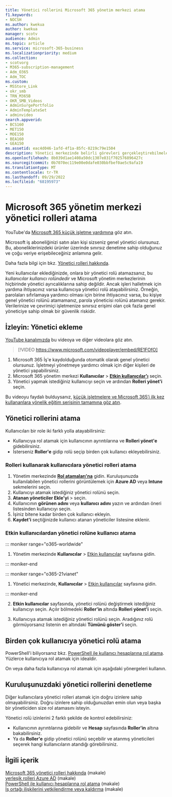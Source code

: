 ```yaml
---
title: Yönetici rollerini Microsoft 365 yönetim merkezi atama
f1.keywords:
- NOCSH
ms.author: kwekua
author: kwekua
manager: scotv
audience: Admin
ms.topic: article
ms.service: microsoft-365-business
ms.localizationpriority: medium
ms.collection:
- scotvorg
- M365-subscription-management
- Adm_O365
- Adm_TOC
ms.custom:
- MSStore_Link
- okr_smb
- TRN_M365B
- OKR_SMB_Videos
- AdminSurgePortfolio
- AdminTemplateSet
- adminvideo
search.appverid:
- BCS160
- MET150
- MOE150
- BEA160
- GEA150
ms.assetid: eac4d046-1afd-4f1a-85fc-8219c79e1504
description: Yönetici merkezinde belirli görevleri gerçekleştirebilmeleri için işletmenizdeki bir kullanıcıya veya birden çok kullanıcıya yönetici rolleri atamayı öğrenin.
ms.openlocfilehash: 8b039d1ae1408a50dc1307e831f702576896427c
ms.sourcegitcommit: 0b7070ec119e00e0dafe030bbfbef0ae5c9afa19
ms.translationtype: MT
ms.contentlocale: tr-TR
ms.lasthandoff: 09/29/2022
ms.locfileid: "68195973"
---
```

# <a name="assign-admin-roles-in-the-microsoft-365-admin-center"></a>Microsoft 365 yönetim merkezi yönetici rolleri atama

YouTube'da [Microsoft 365 küçük işletme yardımına](https://go.microsoft.com/fwlink/?linkid=2197659) göz atın.

Microsoft iş aboneliğinizi satın alan kişi sizseniz genel yönetici olursunuz. Bu, aboneliklerinizdeki ürünler üzerinde sınırsız denetime sahip olduğunuz ve çoğu veriye erişebileceğiniz anlamına gelir.

Daha fazla bilgi için bkz. [Yönetici rolleri hakkında](about-admin-roles.md).

Yeni kullanıcılar eklediğinizde, onlara bir yönetici rolü atamazsanız, bu *kullanıcılar kullanıcı rolündedir* ve Microsoft yönetim merkezlerinin hiçbirinde yönetici ayrıcalıklarına sahip değildir. Ancak işleri halletmek için yardıma ihtiyacınız varsa kullanıcıya yönetici rolü atayabilirsiniz. Örneğin, parolaları sıfırlamaya yardımcı olması için birine ihtiyacınız varsa, bu kişiye genel yönetici rolünü atamamanız, parola yöneticisi rolünü atamanız gerekir. Verilerinize ve çevrimiçi işletmenize sınırsız erişimi olan çok fazla genel yöneticiye sahip olmak bir güvenlik riskidir.

## <a name="watch-add-an-admin"></a>İzleyin: Yönetici ekleme

[YouTube kanalımızda](https://go.microsoft.com/fwlink/?linkid=2198030) bu videoya ve diğer videolara göz atın.

> [!VIDEO https://www.microsoft.com/videoplayer/embed/RE1FOfO] 

1. Microsoft 365 İş'e kaydolduğunda otomatik olarak genel yönetici olursunuz. İşletmeyi yönetmeye yardımcı olmak için diğer kişileri de yönetici yapabilirsiniz. 
1. Microsoft 365 yönetim merkezi **Kullanıcılar** > <a href="https://go.microsoft.com/fwlink/p/?linkid=834822" target="_blank">**Etkin kullanıcılar'ı**</a> seçin.
1. Yönetici yapmak istediğiniz kullanıcıyı seçin ve ardından **Rolleri yönet'i** seçin.

Bu videoyu faydalı bulduysanız, [küçük işletmelere ve Microsoft 365’i ilk kez kullananlara yönelik eğitim serisinin tamamına göz atın](../../business-video/index.yml).

## <a name="assign-admin-roles"></a>Yönetici rollerini atama 

Kullanıcıları bir role iki farklı yolla atayabilirsiniz:

- Kullanıcıya rol atamak için kullanıcının ayrıntılarına ve **Rolleri yönet'e** gidebilirsiniz.
- İsterseniz **Roller'e** gidip rolü seçip birden çok kullanıcı ekleyebilirsiniz.

### <a name="assign-admin-roles-to-users-using-roles"></a>Rolleri kullanarak kullanıcılara yönetici rolleri atama

1. Yönetim merkezinde <a href="https://go.microsoft.com/fwlink/p/?linkid=2097861" target="_blank">**Rol atamaları'na**</a> gidin. Kuruluşunuzda kullanılabilen yönetici rollerini görüntülemek için **Azure AD** veya **Intune** sekmelerini seçin.
2. Kullanıcıyı atamak istediğiniz yönetici rolünü seçin.
3. **Atanan yöneticiler Ekle'yi** >  seçin.
4. Kullanıcının **görünen adını** veya **kullanıcı adını** yazın ve ardından öneri listesinden kullanıcıyı seçin.
5. İşiniz bitene kadar birden çok kullanıcı ekleyin.
6. **Kaydet'i** seçtiğinizde kullanıcı atanan yöneticiler listesine eklenir.

### <a name="assign-a-user-to-an-admin-role-from-active-users"></a>Etkin kullanıcılardan yönetici rolüne kullanıcı atama

::: moniker range="o365-worldwide"

1. Yönetim merkezinde **Kullanıcılar** > [Etkin kullanıcılar](https://go.microsoft.com/fwlink/p/?linkid=834822) sayfasına gidin.

::: moniker-end

::: moniker range="o365-21vianet"

1. Yönetici merkezinde, **Kullanıcılar** > <a href="https://go.microsoft.com/fwlink/p/?linkid=850628" target="_blank">Etkin kullanıcılar</a> sayfasına gidin.

::: moniker-end

2. **Etkin kullanıcılar** sayfasında, yönetici rolünü değiştirmek istediğiniz kullanıcıyı seçin. Açılır bölmedeki **Roller'in** altında **Rolleri yönet'i** seçin.

3. Kullanıcıya atamak istediğiniz yönetici rolünü seçin. Aradığınız rolü görmüyorsanız listenin en altındaki **Tümünü göster'i** seçin.

## <a name="assign-admin-roles-to-multiple-users"></a>Birden çok kullanıcıya yönetici rolü atama

PowerShell'i biliyorsanız bkz. [PowerShell ile kullanıcı hesaplarına rol atama](../../enterprise/assign-roles-to-user-accounts-with-microsoft-365-powershell.md). Yüzlerce kullanıcıya rol atamak için idealdir.
  
On veya daha fazla kullanıcıya rol atamak için aşağıdaki yönergeleri kullanın.

## <a name="check-admin-roles-in-your-organization"></a>Kuruluşunuzdaki yönetici rollerini denetleme

Diğer kullanıcılara yönetici rolleri atamak için doğru izinlere sahip olmayabilirsiniz. Doğru izinlere sahip olduğunuzdan emin olun veya başka bir yöneticiden size rol atamasını isteyin.

Yönetici rolü izinlerini 2 farklı şekilde de kontrol edebilirsiniz:

- Kullanıcının ayrıntılarına gidebilir ve **Hesap** sayfasında **Roller'in** altına bakabilirsiniz.
- Ya da **Roller'e** gidip yönetici rolünü seçebilir ve atanmış yöneticileri seçerek hangi kullanıcıların atandığı görebilirsiniz.

## <a name="related-content"></a>İlgili içerik

[Microsoft 365 yönetici rolleri hakkında](about-admin-roles.md) (makale)\
[yerleşik rolleri Azure AD](/azure/active-directory/roles/permissions-reference) (makale)\
[PowerShell ile kullanıcı hesaplarına rol atama](../../enterprise/assign-roles-to-user-accounts-with-microsoft-365-powershell.md) (makale)\
[İş ortağı ilişkilerini yetkilendirme veya kaldırma](../misc/add-partner.md) (makale)